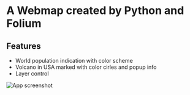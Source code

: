 # A Webmap created by Python and Folium

## Features

- World population indication with color scheme
- Volcano in USA marked with color cirles and popup info
- Layer control

![App screenshot]("")

